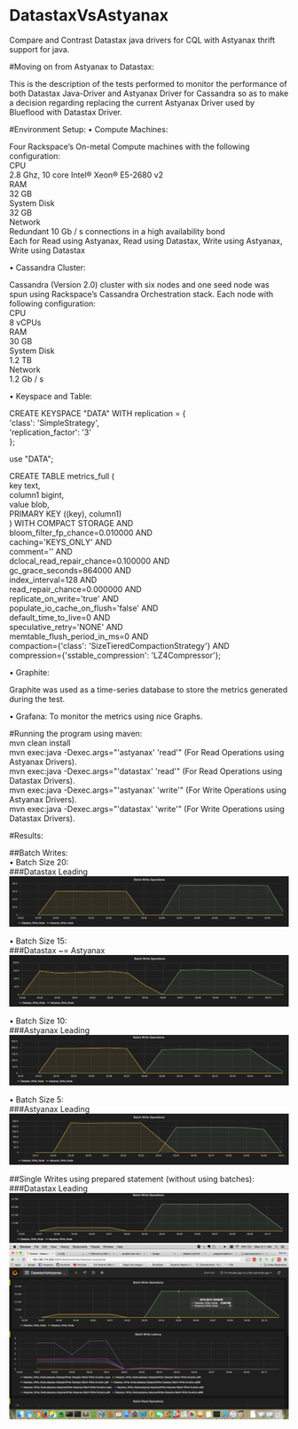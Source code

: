 # DatastaxVsAstyanax
Compare and Contrast Datastax java drivers for CQL with Astyanax thrift support for java. 

#Moving on from Astyanax to Datastax:

This is the description of the tests performed to monitor the performance of both Datastax Java-Driver and Astyanax Driver for Cassandra so as to make a decision regarding replacing the current Astyanax Driver used by Blueflood with Datastax Driver.

#Environment Setup:
•	Compute Machines:<br />

Four Rackspace’s On-metal Compute machines with the following configuration:<br />
CPU<br />
2.8 Ghz, 10 core Intel® Xeon® E5-2680 v2<br />
RAM<br />
32 GB<br />
System Disk<br />
32 GB<br />
Network<br />
Redundant 10 Gb / s connections in a high availability bond<br />
Each for Read using Astyanax, Read using Datastax, Write using Astyanax, Write using Datastax

•	Cassandra Cluster:

Cassandra (Version 2.0) cluster with six nodes and one seed node was spun using Rackspace’s Cassandra Orchestration stack.
Each node with following configuration:<br />
CPU<br />
8 vCPUs<br />
RAM<br />
30 GB<br />
System Disk<br />
1.2 TB<br />
Network<br />
1.2 Gb / s<br />

•	Keyspace and Table:</br>

CREATE KEYSPACE "DATA" WITH replication = {</br>
  'class': 'SimpleStrategy',</br>
  'replication_factor': '3'</br>
};

use "DATA";</br>

CREATE TABLE metrics_full (</br>
  key text,</br>
  column1 bigint,</br>
  value blob,</br>
  PRIMARY KEY ((key), column1)</br>
) WITH COMPACT STORAGE AND</br>
  bloom_filter_fp_chance=0.010000 AND</br>
  caching='KEYS_ONLY' AND</br>
  comment='' AND</br>
  dclocal_read_repair_chance=0.100000 AND</br>
  gc_grace_seconds=864000 AND</br>
  index_interval=128 AND</br>
  read_repair_chance=0.000000 AND</br>
  replicate_on_write='true' AND</br>
  populate_io_cache_on_flush='false' AND</br>
  default_time_to_live=0 AND</br>
  speculative_retry='NONE' AND</br>
  memtable_flush_period_in_ms=0 AND</br>
  compaction={'class': 'SizeTieredCompactionStrategy'} AND</br>
  compression={'sstable_compression': 'LZ4Compressor'};</br>

•	Graphite:</br>

Graphite was used as a time-series database to store the metrics generated during the test.</br>

•	Grafana: To monitor the metrics using nice Graphs.</br>

#Running the program using maven:</br>
mvn clean install<br />
mvn exec:java -Dexec.args="'astyanax' 'read'" (For Read Operations using Astyanax Drivers).<br />
mvn exec:java -Dexec.args="'datastax' 'read'" (For Read Operations using Datastax Drivers).<br />
mvn exec:java -Dexec.args="'astyanax' 'write'" (For Write Operations using Astyanax Drivers).<br />
mvn exec:java -Dexec.args="'datastax' 'write'" (For Write Operations using Datastax Drivers).<br />

#Results:</br>

##Batch Writes:</br>
•	Batch Size 20:</br>
###Datastax Leading
![alt tag](https://raw.githubusercontent.com/goru97/DatastaxVsAstyanax/master/ScreenShots/Writes/Batch_20.png)

•	Batch Size 15:</br>
###Datastax ~= Astyanax
![alt tag](https://raw.githubusercontent.com/goru97/DatastaxVsAstyanax/master/ScreenShots/Writes/Batch_15.png)

•	Batch Size 10:</br>
###Astyanax Leading
![alt tag](https://raw.githubusercontent.com/goru97/DatastaxVsAstyanax/master/ScreenShots/Writes/Batch_10.png)

•	Batch Size 5:</br>
###Astyanax Leading
![alt tag](https://raw.githubusercontent.com/goru97/DatastaxVsAstyanax/master/ScreenShots/Writes/Batch_5.png)

##Single Writes using prepared statement (without using batches):</br>
###Datastax Leading
![alt tag](https://raw.githubusercontent.com/goru97/DatastaxVsAstyanax/master/ScreenShots/Writes/Single.png)
![alt tag](https://raw.githubusercontent.com/goru97/DatastaxVsAstyanax/master/ScreenShots/Writes/Single_With_Latency.png)
